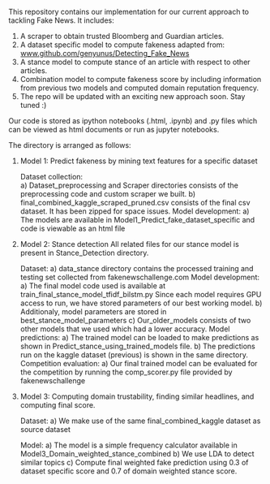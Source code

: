 This repository contains our implementation for our current approach to tackling Fake News. It includes:
1) A scraper to obtain trusted Bloomberg and Guardian articles.
2) A dataset specific model to compute fakeness adapted from: www.github.com/genyunus/Detecting_Fake_News
3) A stance model to compute stance of an article with respect to other articles.
4) Combination model to compute fakeness score by including information from previous two models and computed domain reputation frequency. 
5) The repo will be updated with an exciting new approach soon. Stay tuned :) 

Our code is stored as ipython notebooks (.html, .ipynb) and .py files which can be viewed as html documents or run as jupyter notebooks. 

The directory is arranged as follows:

1) Model 1: Predict fakeness by mining text features for a specific dataset
   
   Dataset collection:	
	a) Dataset_preprocessing and Scraper directories consists of the preprocessing code and custom scraper we built.
	b) final_combined_kaggle_scraped_pruned.csv consists of the final csv dataset. It has been zipped for space issues.
   Model development:
	a) The models are available in Model1_Predict_fake_dataset_specific and code is viewable as an html file

2) Model 2: Stance detection
   All related files for our stance model is present in Stance_Detection directory. 
   
   Dataset:
	a) data_stance directory contains the processed training and testing set collected from fakenewschallenge.com
   Model development:
	a) The final model code used is available at train_final_stance_model_tfidf_bilstm.py
	Since each model requires GPU access to run, we have stored parameters of our best working model. 
        b) Additionaly, model parameters are stored in best_stance_model_parameters
        c) Our_older_models consists of two other models that we used which had a lower accuracy. 
   Model predictions:
	a) The trained model can be loaded to make predictions as shown in Predict_stance_using_trained_models file. 
	b) The predictions run on the kaggle dataset (previous) is shown in the same directory. 
   Competition evaluation:
        a) Our final trained model can be evaluated for the competition by running the comp_scorer.py file provided by fakenewschallenge

3) Model 3: Computing domain trustability, finding similar headlines, and computing final score. 

    Dataset:
	a) We make use of the same final_combined_kaggle dataset as source dataset

    Model:
	a) The model is a simple frequency calculator available in Model3_Domain_weighted_stance_combined
        b) We use LDA to detect similar topics 
	c) Compute final weighted fake prediction using 0.3 of dataset specific score and 0.7 of domain weighted stance score.


